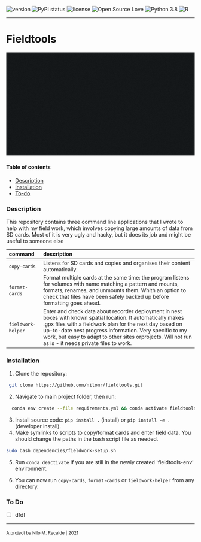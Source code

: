 ![version](https://img.shields.io/badge/package_version-0.1.0-orange)
![PyPI status](https://img.shields.io/pypi/status/ansicolortags.svg)
![license](https://img.shields.io/github/license/mashape/apistatus.svg)
![Open Source Love](https://img.shields.io/badge/open%20source%3F-yes!-lightgrey)
![Python 3.8](https://img.shields.io/badge/python-3.8-brightgreen.svg)
![R](https://img.shields.io/badge/R-3.6.2-informational)

***

Fieldtools
===


![gif](/fieldtools/src/fieldwork-helper.gif)


#### Table of contents
  - [Description](#description)
  - [Installation](#installation)
  - [To-do](#to-do)

### Description
This repository contains three command line applications that I wrote to help with my field work, which involves copying large amounts of data from SD cards.
Most of it is very ugly and hacky, but it does its job and might be useful to someone else

| command            | description                                                  |
| :----------------- | :----------------------------------------------------------- |
| `copy-cards`       | Listens for SD cards and copies and organises their content automatically. |
| `format-cards`     | Format multiple cards at the same time: the program listens for volumes with name matching a pattern and mounts, formats, renames, and unmounts them. Whith an option to check that files have been safely backed up before formatting goes ahead. |
| `fieldwork-helper` | Enter and check data about recorder deployment in nest boxes with known spatial location. It automatically makes .gpx files with a fieldwork plan for the next day based on up-to-date nest progress information. Very specific to my work, but easy to adapt to other sites orprojects. Will not run as is - it needs private files to work. |

### Installation

1. Clone the repository:
```bash 
 git clone https://github.com/nilomr/fieldtools.git
```

2. Navigate to main project folder, then run:

```bash
  conda env create --file requirements.yml && conda activate fieldtools-env
```
3. Install source code: `pip install .` (install) or `pip install -e .` (developer install).
4. Make symlinks to scripts to copy/format cards and enter field data. You should change the paths in the bash script file as needed.

```bash
sudo bash dependencies/fieldwork-setup.sh
```

5. Run `conda deactivate` if you are still in the newly created 'fieldtools-env' environment.

6. You can now run `copy-cards`, `format-cards` or `fieldwork-helper` from any directory.


### To Do

 - [ ] dfdf

***
<p><small>A project by Nilo M. Recalde | 2021</small></p>

